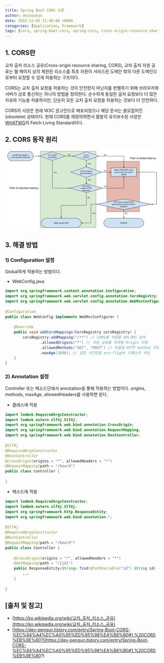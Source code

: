 ```yaml
---
title: Spring Boot CORS 오류
author: dejavuhyo
date: 2022-12-05 21:40:00 +0900
categories: [Application, Framework]
tags: [cors, spring-boot-cors, spring-cors, cross-origin-resource-sharing, cors-error, cors-오류, 교차-출처-리소스-공유]
---
```


## 1. CORS란
교차 출처 리소스 공유(Cross-origin resource sharing, CORS), 교차 출처 자원 공유는 웹 페이지 상의 제한된 리소스를 최초 자원이 서비스된 도메인 밖의 다른 도메인으로부터 요청할 수 있게 허용하는 구조이다.

CORS는 교차 출처 요청을 허용하는 것이 안전한지 아닌지를 판별하기 위해 브라우저와 서버가 상호 통신하는 하나의 방법을 정의한다. 순수하게 동일한 출처 요청보다 더 많은 자유와 기능을 허용하지만, 단순히 모든 교차 출처 요청을 허용하는 것보다 더 안전하다.

CORS의 사양은 원래 W3C 권고안으로 배포되었으나 해당 문서는 쓸모없어진(obsolete) 상태이다. 현재 CORS를 재정의하면서 활발히 유지보수된 사양은 [WHATWG](https://ko.wikipedia.org/wiki/WHATWG)의 Fetch Living Standard이다.

## 2. CORS 동작 원리

![cors-operation](/assets/img/2022-12-05-spring-boot-cors-error/cors-operation.png)

## 3. 해결 방법

### 1) Configuration 설정
Global하게 적용하는 방법이다.

* WebConfig.java

```java
import org.springframework.context.annotation.Configuration;
import org.springframework.web.servlet.config.annotation.CorsRegistry;
import org.springframework.web.servlet.config.annotation.WebMvcConfigurer;

@Configuration
public class WebConfig implements WebMvcConfigurer {

    @Override
    public void addCorsMappings(CorsRegistry corsRegistry) {
        corsRegistry.addMapping("/**") // CORS를 적용할 URL패턴 정의
                .allowedOrigins("*") // 자원 공유를 허락할 Origin 지정
                .allowedMethods("GET", "POST") // 허용할 HTTP method 지정
                .maxAge(3000); // 설정 시간만큼 pre-flight 리퀘스트 캐싱
    }
}
```

### 2) Annotation 설정
Controller 또는 메소드단에서 annotation을 통해 적용하는 방법이다. origins, methods, maxAge, allowedHeaders를 사용하면 된다.

* 클래스에 적용

```java
import lombok.RequiredArgsConstructor;
import lombok.extern.slf4j.Slf4j;
import org.springframework.web.bind.annotation.CrossOrigin;
import org.springframework.web.bind.annotation.RequestMapping;
import org.springframework.web.bind.annotation.RestController;

@Slf4j
@RequiredArgsConstructor
@RestController
@CrossOrigin(origins = "*", allowedHeaders = "*")
@RequestMapping(path = "/board")
public class Controller {

}
```

* 메소드에 적용

```java
import lombok.RequiredArgsConstructor;
import lombok.extern.slf4j.Slf4j;
import org.springframework.http.ResponseEntity;
import org.springframework.web.bind.annotation.*;

@Slf4j
@RequiredArgsConstructor
@RestController
@RequestMapping(path = "/board")
public class Controller {

    @CrossOrigin(origins = "*", allowedHeaders = "*")
    @GetMapping(path = "/{id}")
    public ResponseEntity<String> find(@PathVariable("id") String id) {
        ...
    }

}
```

## [출처 및 참고]
* [https://ko.wikipedia.org/wiki/교차_출처_리소스_공유](https://ko.wikipedia.org/wiki/교차_출처_리소스_공유)
* [https://dev-pengun.tistory.com/entry/Spring-Boot-CORS-%EC%84%A4%EC%A0%95%ED%95%98%EA%B8%B0#1.%20CORS%EB%9E%80?](https://dev-pengun.tistory.com/entry/Spring-Boot-CORS-%EC%84%A4%EC%A0%95%ED%95%98%EA%B8%B0#1.%20CORS%EB%9E%80?)
